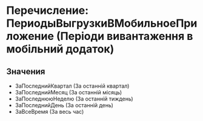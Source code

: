 ﻿# Перечисление: ПериодыВыгрузкиВМобильноеПриложение (Періоди вивантаження в мобільний додаток)

## Значения

- ЗаПоследнийКвартал (За останній квартал)
- ЗаПоследнийМесяц (За останній місяць)
- ЗаПоследнююНеделю (За останній тиждень)
- ЗаПоследнийДень (За останній день)
- ЗаВсеВремя (За весь час)

